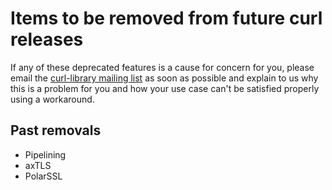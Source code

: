 # Items to be removed from future curl releases

If any of these deprecated features is a cause for concern for you, please
email the
[curl-library mailing list](https://lists.haxx.se/listinfo/curl-library)
as soon as possible and explain to us why this is a problem for you and
how your use case can't be satisfied properly using a workaround.

## Past removals

 - Pipelining
 - axTLS
 - PolarSSL
